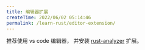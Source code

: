 ```yaml
---
title: 编辑器扩展
createTime: 2022/06/02 05:14:46
permalink: /learn-rust/editor-extension/
---
```


推荐使用 vs code 编辑器，
并安装 [rust-analyzer](https://marketplace.visualstudio.com/items?itemName=rust-lang.rust-analyzer) 扩展。
